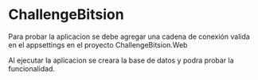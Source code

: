 # ChallengeBitsion

Para probar la aplicacion se debe agregar una cadena de conexión valida en el appsettings en el proyecto ChallengeBitsion.Web

Al ejecutar la aplicacion se creara la base de datos y podra probar la funcionalidad.
